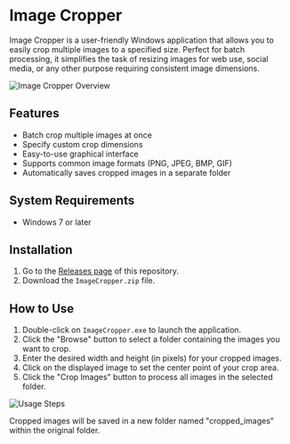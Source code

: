 # Image Cropper

Image Cropper is a user-friendly Windows application that allows you to easily crop multiple images to a specified size. Perfect for batch processing, it simplifies the task of resizing images for web use, social media, or any other purpose requiring consistent image dimensions.

![Image Cropper Overview](path/to/overview_image.png)

## Features

- Batch crop multiple images at once
- Specify custom crop dimensions
- Easy-to-use graphical interface
- Supports common image formats (PNG, JPEG, BMP, GIF)
- Automatically saves cropped images in a separate folder

## System Requirements

- Windows 7 or later

## Installation

1. Go to the [Releases page](https://github.com/Mnster00/ImageBatchCropping/releases) of this repository.
2. Download the `ImageCropper.zip` file.

## How to Use

1. Double-click on `ImageCropper.exe` to launch the application.
2. Click the "Browse" button to select a folder containing the images you want to crop.
3. Enter the desired width and height (in pixels) for your cropped images.
4. Click on the displayed image to set the center point of your crop area.
5. Click the "Crop Images" button to process all images in the selected folder.

![Usage Steps](path/to/usage_steps.png)

Cropped images will be saved in a new folder named "cropped_images" within the original folder.
